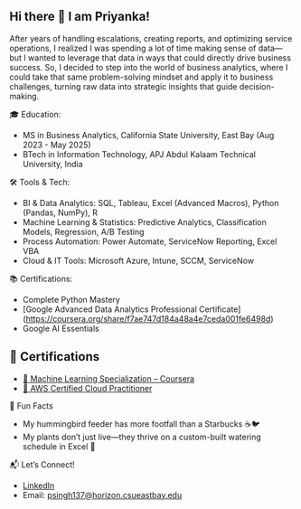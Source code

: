 ## Hi there 👋 I am Priyanka!

After years of handling escalations, creating reports, and optimizing service operations, I realized I was spending a lot of time making sense of data—but I wanted to leverage that data in ways that could directly drive business success. So, I decided to step into the world of business analytics, where I could take that same problem-solving mindset and apply it to business challenges, turning raw data into strategic insights that guide decision-making.  

🎓 Education:  
- MS in Business Analytics, California State University, East Bay (Aug 2023 - May 2025)  
- BTech in Information Technology, APJ Abdul Kalaam Technical University, India   

🛠️ Tools & Tech:  
-	BI & Data Analytics: SQL, Tableau, Excel (Advanced Macros), Python (Pandas, NumPy), R   
-	Machine Learning & Statistics: Predictive Analytics, Classification Models, Regression, A/B Testing  
-	Process Automation: Power Automate, ServiceNow Reporting, Excel VBA  
-	Cloud & IT Tools: Microsoft Azure, Intune, SCCM, ServiceNow  

📚 Certifications:  
- Complete Python Mastery  
- [Google Advanced Data Analytics Professional Certificate] (https://coursera.org/share/f7ae747d184a48a4e7ceda001fe6498d) 
- Google AI Essentials  
## 🏅 Certifications

- [📜 Machine Learning Specialization – Coursera](https://www.coursera.org/account/accomplishments/certificate/XYZ123)
- [📜 AWS Certified Cloud Practitioner](https://www.credly.com/badges/XYZ456)


🌱 Fun Facts  
- My hummingbird feeder has more footfall than a Starbucks ☕🐦
- My plants don’t just live—they thrive on a custom-built watering schedule in Excel 🌿  

📬 Let’s Connect!  

- [LinkedIn](https://www.linkedin.com/in/priyankasingh812/)  
- Email: psingh137@horizon.csueastbay.edu
